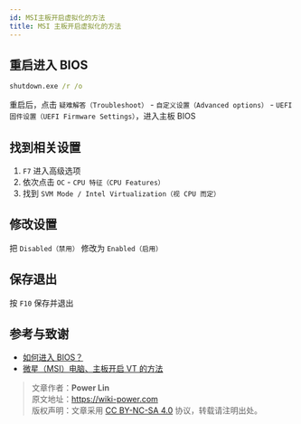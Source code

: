 ```yaml
---
id: MSI主板开启虚拟化的方法
title: MSI 主板开启虚拟化的方法
---
```


## 重启进入 BIOS

```cmd
shutdown.exe /r /o
```

重启后，点击 `疑难解答（Troubleshoot）` - `自定义设置（Advanced options）` - `UEFI 固件设置（UEFI Firmware Settings）`，进入主板 BIOS

## 找到相关设置

1. `F7` 进入高级选项
2. 依次点击 `OC` - `CPU 特征（CPU Features）`
3. 找到 `SVM Mode / Intel Virtualization（视 CPU 而定）`

## 修改设置

把 `Disabled（禁用）` 修改为 `Enabled（启用）`

## 保存退出

按 `F10` 保存并退出

## 参考与致谢

- [如何进入 BIOS？](https://zhuanlan.zhihu.com/p/34223088)
- [微星（MSI）电脑、主板开启 VT 的方法](http://mumu.163.com/20181108/25905_784199.html)



> 文章作者：**Power Lin**  
> 原文地址：<https://wiki-power.com>  
> 版权声明：文章采用 [CC BY-NC-SA 4.0](https://creativecommons.org/licenses/by/4.0/deed.zh) 协议，转载请注明出处。
